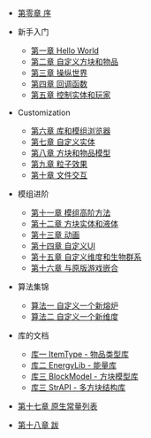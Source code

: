 <!-- docs/_sidebar.md -->
- [第零章 序](ch0.md)

- 新手入门

  - [第一章 Hello World](ch1.md)
  - [第二章 自定义方块和物品](ch2.md)
  - [第三章 操纵世界](ch3.md)
  - [第四章 回调函数](ch4.md)
  - [第五章 控制实体和玩家](ch5.md)

- Customization

  - [第六章 库和模组浏览器](ch6.md)
  - [第七章 自定义实体](ch7.md)
  - [第八章 方块和物品模型](ch8.md)
  - [第九章 粒子效果](ch9.md)
  - [第十章 文件交互](ch10.md)

- 模组进阶

  - [第十一章 模组高阶方法](ch11.md)
  - [第十二章 方块实体和液体](ch120.md)
  - [第十三章 动画](ch13.md)
  - [第十四章 自定义UI](ch14.md)
  - [第十五章 自定义维度和生物群系](ch15.md)
  - [第十六章 与原版游戏嵌合](ch16.md)

- 算法集锦

  - [算法一 自定义一个新熔炉](alg1.md)
  - [算法二 自定义一个新维度](alg2.md)

- 库的文档

  - [库一 ItemType - 物品类型库](lib1.md)
  - [库二 EnergyLib - 能量库](lib2.md)
  - [库三 BlockModel - 方块模型库](lib3.md)
  - [库三 StrAPI - 多方块结构库](lib4.md)

- [第十七章 原生常量列表](ch17.md)
- [第十八章 跋](ch18.md)
